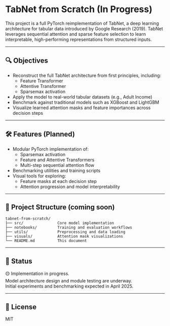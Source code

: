 # TabNet from Scratch (In Progress)

This project is a full PyTorch reimplementation of TabNet, a deep learning architecture for tabular data introduced by Google Research (2019). TabNet leverages sequential attention and sparse feature selection to learn interpretable, high-performing representations from structured inputs.

---

## 🔍 Objectives

- Reconstruct the full TabNet architecture from first principles, including:
  - Feature Transformer
  - Attentive Transformer
  - Sparsemax activation
- Apply the model to real-world tabular datasets (e.g., Adult Income)
- Benchmark against traditional models such as XGBoost and LightGBM
- Visualize learned attention masks and feature importances across decision steps

---

## 🛠️ Features (Planned)

- Modular PyTorch implementation of:
  - Sparsemax activation
  - Feature and Attentive Transformers
  - Multi-step sequential attention flow
- Benchmarking utilities and training scripts
- Visual tools for exploring:
  - Feature masks at each decision step
  - Attention progression and model interpretability

---

## 📁 Project Structure (coming soon)

```
tabnet-from-scratch/
├── src/               Core model implementation
├── notebooks/         Training and evaluation workflows
├── utils/             Preprocessing and data loading
├── visuals/           Attention mask visualizations
└── README.md          This document
```

---

## 🚧 Status

🟡 Implementation in progress.  
Model architecture design and module testing are underway.  
Initial experiments and benchmarking expected in April 2025.

---

## 📜 License

MIT
